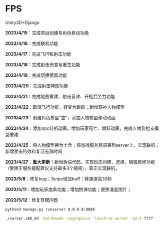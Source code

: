 # FPS

Unity3D+Django

**2023/4/15**：完成项目创建与角色移动功能

**2023/4/16**：完成联机功能

**2023/4/17**：完成飞行和射击功能

**2023/4/18**：完成射击伤害与重生功能

**2023/4/19**：完成切换武器功能

**2023/4/20**：完成射击特效功能

**2023/4/21**：完成地图重建、射击音效、开枪后坐力功能

**2023/4/22**：取消飞行功能，转变为跳跃；新增原神人物模型

**2023/4/23**：创建角色模型“空”，添加人物模型移动动画

**2023/4/24**：添加npc待机动画，增加玩家死亡、跳跃动画，完成人物及枪支模型重建

**2023/4/25**：将人物模型换为士兵；将游戏服务器部署到server上，实现联机；新增受击特效和复活无敌时间

**2023/4/27**：**重大更新**！新增后端代码，实现动态创建、选择、销毁房间功能（受限于服务器配置仅支持最多3个房间），真正实现联机。

**2023/5/8**：修复bug；为npc增加buff：移速提高30秒

**2023/5/11**：增加玩家血条功能；增加换弹功能；更换准星图片；

**2023/5/12**：修复穿模问题



```bash
python3 manage.py runserver 0.0.0.0:8080
```

```bash
./server.x86_64 -batchmode -nographics -lauch-as-server -port 7777
```
